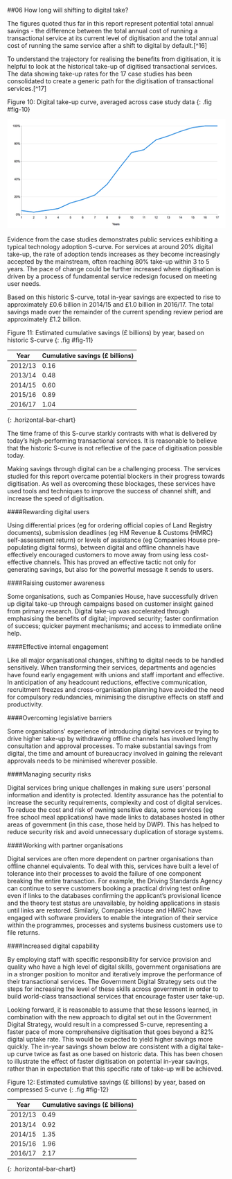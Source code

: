 ##06 How long will shifting to digital take?

The figures quoted thus far in this report represent potential total
annual savings - the difference between the total annual cost of running
a transactional service at its current level of digitisation and the
total annual cost of running the same service after a shift to digital
by default.[^16]

To understand the trajectory for realising the benefits from
digitisation, it is helpful to look at the historical take-up of
digitised transactional services. The data showing take-up rates for the
17 case studies has been consolidated to create a generic path
for the digitisation of transactional services.[^17]

Figure 10: Digital take-up curve, averaged across case study data
{: .fig #fig-10}

![Figure 10](/assets/images/efficiency/fig10.png)

Evidence from the case studies demonstrates public services exhibiting a
typical technology adoption S-curve. For services at around 20% digital
take-up, the rate of adoption tends increases as they become
increasingly accepted by the mainstream, often reaching 80% take-up
within 3 to 5 years. The pace of change could be further increased where
digitisation is driven by a process of fundamental service redesign
focused on meeting user needs.

Based on this historic S-curve, total in-year savings are expected to
rise to approximately £0.6 billion in 2014/15 and £1.0 billion in
2016/17. The total savings made over the remainder of the current
spending review period are approximately £1.2 billion.

Figure 11: Estimated cumulative savings (£ billions) by year, based on historic S-curve
{: .fig #fig-11}

Year    | Cumulative savings (£ billions)
------- | ------------------------------
2012/13 | 0.16
2013/14 | 0.48
2014/15 | 0.60
2015/16 | 0.89
2016/17 | 1.04
{: .horizontal-bar-chart}

The time frame of this S-curve starkly contrasts with what is delivered
by today’s high-performing transactional services. It is reasonable to
believe that the historic S-curve is not reflective of the pace of
digitisation possible today.

Making savings through digital can be a challenging process. The
services studied for this report overcame potential blockers in their
progress towards digitisation. As well as overcoming these blockages,
these services have used tools and techniques to improve the success of
channel shift, and increase the speed of digitisation.

####Rewarding digital users

Using differential prices (eg for ordering official copies of Land
Registry documents), submission deadlines (eg HM Revenue & Customs (HMRC) self-assessment
return) or levels of assistance (eg Companies House pre-populating
digital forms), between digital and offline channels have effectively
encouraged customers to move away from using less cost-effective
channels. This has proved an effective tactic not only for generating
savings, but also for the powerful message it sends to users.

####Raising customer awareness

Some organisations, such as Companies House, have successfully driven up
digital take-up through campaigns based on customer insight gained from
primary research. Digital take-up was accelerated through emphasising
the benefits of digital; improved security; faster confirmation of
success; quicker payment mechanisms; and access to immediate online
help.

####Effective internal engagement

Like all major organisational changes, shifting to digital needs to be
handled sensitively. When transforming their services, departments and
agencies have found early engagement with unions and staff important and
effective. In anticipation of any headcount reductions, effective
communication, recruitment freezes and cross-organisation planning have
avoided the need for compulsory redundancies, minimising the disruptive
effects on staff and productivity.

####Overcoming legislative barriers

Some organisations' experience of introducing digital services or trying
to drive higher take-up by withdrawing offline channels has involved
lengthy consultation and approval processes. To make substantial savings
from digital, the time and amount of bureaucracy involved in gaining the
relevant approvals needs to be minimised wherever possible.

####Managing security risks        

Digital services bring unique challenges in making sure users’ personal
information and identity is protected. Identity assurance has the
potential to increase the security requirements, complexity and cost of
digital services. To reduce the cost and risk of owning sensitive data,
some services (eg free school meal applications) have made links to
databases hosted in other areas of government (in this case, those held by DWP). This has helped to reduce
security risk and avoid unnecessary duplication of storage systems.

####Working with partner organisations

Digital services are often more dependent on partner organisations than
offline channel equivalents. To deal with this, services have built a
level of tolerance into their processes to avoid the failure of one
component breaking the entire transaction. For example, the Driving
Standards Agency can continue to serve customers booking a practical
driving test online even if links to the databases confirming the
applicant’s provisional licence and the theory test status are
unavailable, by holding applications in stasis until links are restored.
Similarly, Companies House and HMRC have engaged with software providers
to enable the integration of their service within the programmes,
processes and systems business customers use to file returns.

####Increased digital capability

By employing staff with specific responsibility for service provision
and quality who have a high level of digital skills, government
organisations are in a stronger position to monitor and iteratively
improve the performance of their transactional services. The Government
Digital Strategy sets out the steps for increasing the level of these
skills across government in order to build world-class transactional
services that encourage faster user take-up.

Looking forward, it is reasonable to assume that these lessons learned,
in combination with the new approach to digital set out in the
Government Digital Strategy, would result in a compressed S-curve,
representing a faster pace of more comprehensive digitisation that goes beyond 
a 82% digital uptake rate. This would be expected to
yield higher savings more quickly. The in-year savings shown below are
consistent with a digital take-up curve twice as fast as one based on
historic data. This has been chosen to illustrate the effect of faster
digitisation on potential in-year savings, rather than in expectation
that this specific rate of take-up will be achieved.

Figure 12: Estimated cumulative savings (£ billions) by year, based on compressed S-curve
{: .fig #fig-12}

Year    | Cumulative savings (£ billions)
------- | ------------------------------
2012/13 | 0.49
2013/14 | 0.92
2014/15 | 1.35
2015/16 | 1.96
2016/17 | 2.17
{: .horizontal-bar-chart}

